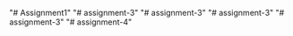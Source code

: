 "# Assignment1" 
"# assignment-3" 
"# assignment-3" 
"# assignment-3" 
"# assignment-3" 
"# assignment-4" 
